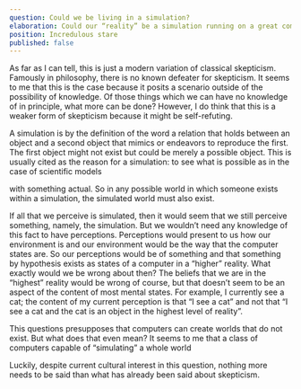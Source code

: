 ```yaml
---
question: Could we be living in a simulation?
elaboration: Could our “reality” be a simulation running on a great computer that exists within the actual reality of which we have no access to? 
position: Incredulous stare
published: false
---
```


As far as I can tell, this is just a modern variation of classical skepticism. Famously in philosophy, there is no known defeater for skepticism. It seems to me that this is the case because it posits a scenario outside of the possibility of knowledge. Of those things which we can have no knowledge of in principle, what more can be done? However, I do think that this is a weaker form of skepticism because it might be self-refuting. 

A simulation is by the definition of the word a relation that holds between an object and a second object that mimics or endeavors to reproduce the first.  The first object might not exist but could be merely a possible object. This is usually cited as the reason for a simulation: to see what is possible as in the case of scientific models

with something actual. So in any possible world in which someone exists within a simulation, the simulated world must also exist. 

If all that we perceive is simulated, then it would seem that we still perceive something, namely, the simulation. But we wouldn’t need any knowledge of this fact to have perceptions. Perceptions would present to us how our environment is and our environment would be the way that the computer states are. So our perceptions would be of something and that something by hypothesis exists as states of a computer in a “higher” reality. What exactly would we be wrong about then? The beliefs that we are in the “highest” reality would be wrong of course, but that doesn’t seem to be an aspect of the content of most mental states. For example, I currently see a cat; the content of my current perception is that “I see a cat” and not that “I see a cat and the cat is an object in the highest level of reality”.

This questions presupposes that computers can create worlds that do not exist. But what does that even mean? It seems to me that a class of computers capable of “simulating” a whole world 






Luckily, despite current cultural interest in this question, nothing more needs to be said than what has already been said about skepticism.